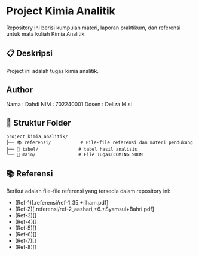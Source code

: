 # Project Kimia Analitik

Repository ini berisi kumpulan materi, laporan praktikum, dan referensi untuk mata kuliah Kimia Analitik.

## 📋 Deskripsi
Project ini adalah tugas kimia analitik.

## Author
Nama  : Dahdi
NIM   : 702240001
Dosen : Deliza M.si

## 📁 Struktur Folder

```
project_kimia_analitik/
├── 📚 referensi/           # File-file referensi dan materi pendukung
├── 🔬 tabel/               # tabel hasil analisis
└── 📖 main/                # File Tugas(COMING SOON
```

## 📚 Referensi

Berikut adalah file-file referensi yang tersedia dalam repository ini:
- (Ref-1)[.referensi/ref-1_35.+Ilham.pdf]
- (Ref-2)[.referensi/ref-2_aazhari,+6.+Syamsul+Bahri.pdf]
- (Ref-3)[]
- (Ref-4)[]
- (Ref-5)[]
- (Ref-6)[]
- (Ref-7)[]
- (Ref-8)[]
